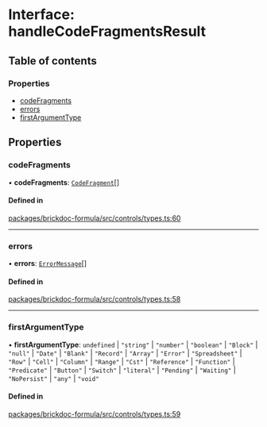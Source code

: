 # Interface: handleCodeFragmentsResult

## Table of contents

### Properties

- [codeFragments](handleCodeFragmentsResult.md#codefragments)
- [errors](handleCodeFragmentsResult.md#errors)
- [firstArgumentType](handleCodeFragmentsResult.md#firstargumenttype)

## Properties

### <a id="codefragments" name="codefragments"></a> codeFragments

• **codeFragments**: [`CodeFragment`](../README.md#codefragment)[]

#### Defined in

[packages/brickdoc-formula/src/controls/types.ts:60](https://github.com/brickdoc/brickdoc/blob/main/packages/brickdoc-formula/src/controls/types.ts#L60)

---

### <a id="errors" name="errors"></a> errors

• **errors**: [`ErrorMessage`](ErrorMessage.md)[]

#### Defined in

[packages/brickdoc-formula/src/controls/types.ts:58](https://github.com/brickdoc/brickdoc/blob/main/packages/brickdoc-formula/src/controls/types.ts#L58)

---

### <a id="firstargumenttype" name="firstargumenttype"></a> firstArgumentType

• **firstArgumentType**: `undefined` \| `"string"` \| `"number"` \| `"boolean"` \| `"Block"` \| `"null"` \| `"Date"` \| `"Blank"` \| `"Record"` \| `"Array"` \| `"Error"` \| `"Spreadsheet"` \| `"Row"` \| `"Cell"` \| `"Column"` \| `"Range"` \| `"Cst"` \| `"Reference"` \| `"Function"` \| `"Predicate"` \| `"Button"` \| `"Switch"` \| `"literal"` \| `"Pending"` \| `"Waiting"` \| `"NoPersist"` \| `"any"` \| `"void"`

#### Defined in

[packages/brickdoc-formula/src/controls/types.ts:59](https://github.com/brickdoc/brickdoc/blob/main/packages/brickdoc-formula/src/controls/types.ts#L59)
